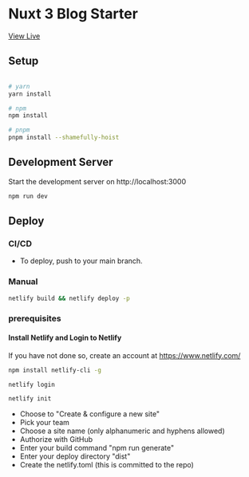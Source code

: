 # Nuxt 3 Blog Starter

[View Live](https://nuxt3-blog-starter-template.netlify.app/)

## Setup

```bash

# yarn
yarn install

# npm
npm install

# pnpm
pnpm install --shamefully-hoist
```

## Development Server

Start the development server on http://localhost:3000

```bash
npm run dev
```

## Deploy

### CI/CD

- To deploy, push to your main branch.

### Manual

```bash
netlify build && netlify deploy -p
```

### prerequisites

#### Install Netlify and Login to Netlify

If you have not done so, create an account at https://www.netlify.com/

```bash
npm install netlify-cli -g

netlify login

netlify init
```

- Choose to "Create & configure a new site"
- Pick your team
- Choose a site name (only alphanumeric and hyphens allowed)
- Authorize with GitHub
- Enter your build command "npm run generate"
- Enter your deploy directory "dist"
- Create the netlify.toml (this is committed to the repo)
